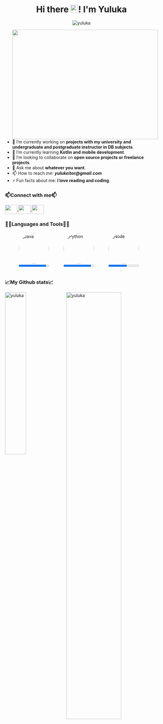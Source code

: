<h1 align="center"> Hi there <img src="https://media.giphy.com/media/hvRJCLFzcasrR4ia7z/giphy.gif" width="25px">! I'm Yuluka </h1>

<p align="center"> <img src="https://komarev.com/ghpvc/?username=cuatrosr&label=Profile%20views&color=0e75b6&style=flat" alt="yuluka"> </p>
<img align="right" width="480px" height="360px" src="https://media.giphy.com/media/v1.Y2lkPTc5MGI3NjExMG5rbDR3bWZkeW40ZjUyYjdqejJ0dHJvZXFobHNtaHI0d3Izamo2ciZlcD12MV9pbnRlcm5hbF9naWZfYnlfaWQmY3Q9Zw/yYSSBtDgbbRzq/giphy.gif">

- 🔭 I’m currently working on **projects with my university and undergraduate and postgraduate instructor in DB subjects**.
- 🌱 I’m currently learning **Kotlin and mobile development**.
- 👯 I’m looking to collaborate on **open source projects or freelance projects**.
- 💬 Ask me about **whatever you want**.
- 📫 How to reach me: **_yulukeitor@gmail.com_**
- ⚡ Fun facts about me: **I love reading and coding**.

<h3> 📫Connect with me📫 </h3>
<p>
  <a href="https://api.whatsapp.com/send?phone=3127489843" target="_blank">
    <img align="center" src="https://raw.githubusercontent.com/rahuldkjain/github-profile-readme-generator/master/src/images/icons/Social/whatsapp.svg" height="30" width="40">
  </a>
  
  <a href="mailto:yulukeitor@gmail.com" target="_blank">
    <img align="center" src="https://upload.wikimedia.org/wikipedia/commons/7/7e/Gmail_icon_%282020%29.svg" height="30" width="40">
  </a>

  <a href="https://www.linkedin.com/in/yuluka-gigante-muriel-933a33254/" target="_blank">
    <img align="center" src="https://raw.githubusercontent.com/rahuldkjain/github-profile-readme-generator/master/src/images/icons/Social/linked-in-alt.svg" height="30" width="40">
  </a>
</p>

<h3> 👨‍💻Languages and Tools👨‍💻 </h3>

<div class="container" style="display: flex; justify-content: space-between; padding: 0 30px; margin-bottom: 50px; margin-top: 20px">
  
  <div style="flex: 1; padding: 0 15px;">
    <div style="width: 100px; height: 100px;">
      <img src="https://upload.wikimedia.org/wikipedia/commons/thumb/4/47/Java_Black_icon.svg/1024px-Java_Black_icon.svg.png" alt="Java" style="border-radius: 50%; width: 100%; height: 100%;">
      <progress value="90" max="100" style="width: 100%;"></progress>
    </div>
  </div>

  <div style="flex: 1; padding: 0 15px;">
    <div style="width: 100px; height: 100px;">
      <img src="https://upload.wikimedia.org/wikipedia/commons/thumb/c/c3/Python-logo-notext.svg/800px-Python-logo-notext.svg.png" alt="Python" style="border-radius: 50%; width: 100px; height: 100px;">
      <progress value="90" max="100" style="width: 100%;"></progress>
    </div>
  </div>
  
  <div style="flex: 1; padding: 0 15px;">
    <div style="width: 100px; height: 100px;">
      <img src="https://upload.wikimedia.org/wikipedia/commons/thumb/d/d9/Node.js_logo.svg/1920px-Node.js_logo.svg.png" alt="Node" style="border-radius: 50%; width: 100px; height: 100px;">
      <progress value="60" max="100" style="width: 100%;"></progress>
    </div>
  </div>
  
</div>

<h3> 📈My Github stats📈 </h3>
<img align="right" src="https://github-readme-stats.vercel.app/api?username=yuluka&show_icons=true&theme=react&include_all_commits=true&locale=en" alt="yuluka" width="60%">

<img src="https://github-readme-stats.vercel.app/api/top-langs?username=yuluka&show_icons=true&theme=react&include_all_commits=true&locale=en&layout=compact" alt="yuluka" width="37%">

